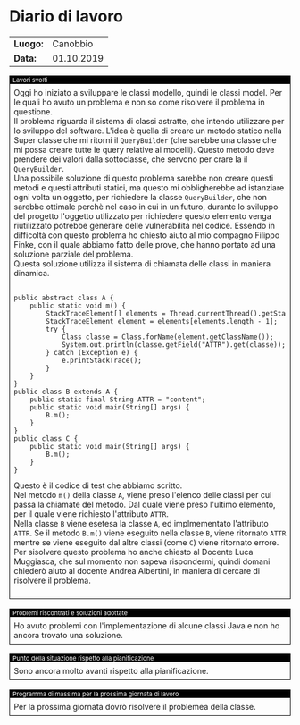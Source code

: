 # Diario di lavoro

<table>
    <tr><td><b>Luogo:</b></td><td>Canobbio</td></tr>
    <tr><td><b>Data:</b></td><td>01.10.2019</td></tr>
</table>

<div style="border: 1px solid black;">
    <div style="background-color:black;color:white;font-size:11px;padding-left:5px">
        Lavori svolti
    </div>
    <div style="padding: 7px">
        Oggi ho iniziato a sviluppare le classi modello, quindi le classi model.
		Per le quali ho avuto un problema e non so come risolvere il problema in
		questione.<br>
		Il problema riguarda il sistema di classi astratte, che intendo utilizzare
		per lo sviluppo del software. L'idea &egrave; quella di creare un metodo
		statico nella Super classe che mi ritorni il <code>QueryBuilder</code> (che
		sarebbe una classe che mi possa creare tutte le query relative ai modelli).
		Questo metodo deve prendere dei valori dalla sottoclasse, che servono per
		crare la il <code>QueryBuilder</code>.<br>
        Una possibile soluzione di questo problema sarebbe non creare questi metodi e
        questi attributi statici, ma questo mi obbligherebbe ad istanziare ogni volta
        un oggetto, per richiedere la classe <code>QueryBuilder</code>, che non
        sarebbe ottimale perch&egrave; nel caso in cui in un futuro, durante lo
        sviluppo del progetto l'oggetto utilizzato per richiedere questo elemento
        venga riutilizzato potrebbe generare delle vulnerabilit&agrave; nel codice.
		Essendo in difficolt&agrave; con questo problema ho chiesto aiuto al mio
		compagno Filippo Finke, con il quale abbiamo fatto delle prove, che hanno
		portato ad una soluzione parziale del problema. <br>
		Questa soluzione utilizza il sistema di chiamata delle classi in maniera
		dinamica.<br><br>
		<code><pre>public abstract class A {
    public static void m() {
        StackTraceElement[] elements = Thread.currentThread().getStackTrace();
    	StackTraceElement element = elements[elements.length - 1];
    	try {
            Class classe = Class.forName(element.getClassName());
            System.out.println(classe.getField("ATTR").get(classe));
        } catch (Exception e) {
            e.printStackTrace();
        }
    }
}
public class B extends A {
    public static final String ATTR = "content";
    public static void main(String[] args) {
        B.m();
    }
}
public class C {
    public static void main(String[] args) {
        B.m();
    }
}</pre></code>
		<div class="page-break"></div>
		Questo &egrave; il codice di test che abbiamo scritto. <br>
		Nel metodo <code>m()</code> della classe <code>A</code>, viene preso l'elenco
		delle classi per cui passa la chiamate del metodo. Dal quale viene preso
		l'ultimo elemento, per il quale viene richiesto l'attributo
		<code>ATTR</code>. <br>
		Nella classe <code>B</code> viene esetesa la classe <code>A</code>, ed
		implmementato l'attributo <code>ATTR</code>. Se il metodo <code>B.m()</code>
		viene eseguito nella classe <code>B</code>, viene ritornato <code>ATTR</code>
		mentre se viene eseguito dal altre classi (come <code>C</code>) viene ritornato
		errore.<br>
        Per sisolvere questo problema ho anche chiesto al Docente Luca Muggiasca, che
        sul momento non sapeva rispondermi, quindi domani chieder&ograve; aiuto al
        docente Andrea Albertini, in maniera di cercare di risolvere il problema.<br>
		<br>
    </div>
</div>

<br>

<div style="border: 1px solid black;">
    <div style="background-color:black;color:white;font-size:11px;padding-left:5px">
        Problemi riscontrati e soluzioni adottate
    </div>
    <div style="padding: 7px">
        Ho avuto problemi con l'implementazione di alcune classi Java e non ho ancora
		trovato una soluzione.
    </div>
</div>

<br>

<div style="border: 1px solid black;">
    <div style="background-color:black;color:white;font-size:11px;padding-left:5px">
        Punto della situazione rispetto alla pianificazione
    </div>
    <div style="padding: 7px">
		Sono ancora molto avanti rispetto alla pianificazione.
    </div>
</div>

<br>

<div style="border: 1px solid black;">
    <div style="background-color:black;color:white;font-size:11px;padding-left:5px">
        Programma di massima per la prossima giornata di lavoro
    </div>
    <div style="padding: 7px">
       	Per la prossima giornata dovr&ograve; risolvere il problemea della classe.
    </div>
</div>
